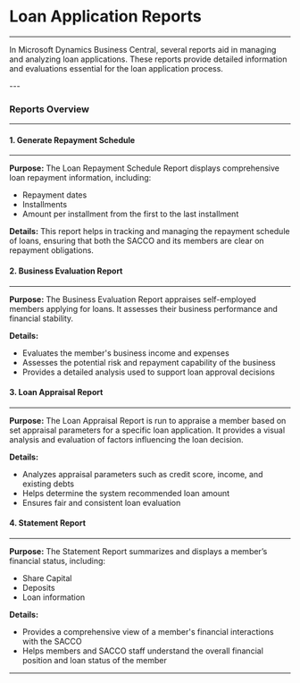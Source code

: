 # Loan Application Reports
---

<div class="customized-intro-container" id="introduction">
    <p>In Microsoft Dynamics Business Central, several reports aid in managing and analyzing loan applications. These reports provide detailed information and evaluations essential for the loan application process.</p>
</div>
---

### Reports Overview
---

#### 1. Generate Repayment Schedule
---
**Purpose:** The Loan Repayment Schedule Report displays comprehensive loan repayment information, including:
- Repayment dates
- Installments
- Amount per installment from the first to the last installment

**Details:** This report helps in tracking and managing the repayment schedule of loans, ensuring that both the SACCO and its members are clear on repayment obligations.

<!-- **Screenshot:** ![Repayment Schedule](path/to/screenshot.png) -->

#### 2. Business Evaluation Report
---
**Purpose:** The Business Evaluation Report appraises self-employed members applying for loans. It assesses their business performance and financial stability.

**Details:** 
- Evaluates the member's business income and expenses
- Assesses the potential risk and repayment capability of the business
- Provides a detailed analysis used to support loan approval decisions

<!-- **Screenshot:** ![Business Evaluation Report](path/to/screenshot.png) -->

#### 3. Loan Appraisal Report
---
**Purpose:** The Loan Appraisal Report is run to appraise a member based on set appraisal parameters for a specific loan application. It provides a visual analysis and evaluation of factors influencing the loan decision.

**Details:**
- Analyzes appraisal parameters such as credit score, income, and existing debts
- Helps determine the system recommended loan amount
- Ensures fair and consistent loan evaluation

<!-- **Screenshot:** ![Loan Appraisal Report](path/to/screenshot.png) -->

#### 4. Statement Report
---
**Purpose:** The Statement Report summarizes and displays a member’s financial status, including:
- Share Capital
- Deposits
- Loan information

**Details:** 
- Provides a comprehensive view of a member's financial interactions with the SACCO
- Helps members and SACCO staff understand the overall financial position and loan status of the member

<!-- **Screenshot:** ![Statement Report](path/to/screenshot.png) -->

---
